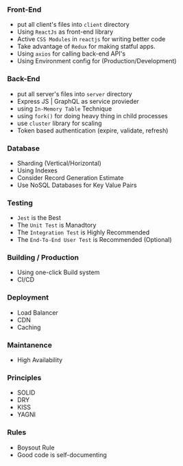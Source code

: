 ### Front-End

-   put all client's files into `client` directory
-   Using `ReactJs` as front-end library
-   Active `CSS Modules` in `reactjs` for writing better code
-   Take advantage of `Redux` for making statful apps.
-   Using `axios` for calling back-end API's
-   Using Environment config for (Production/Development)

### Back-End

-   put all server's files into `server` directory
-   Express JS | GraphQL as service provieder
-   using `In-Memory Table` Technique
-   using `fork()` for doing heavy thing in child processes
-   use `cluster` library for scaling
-   Token based authentication (expire, validate, refresh)

### Database

-   Sharding (Vertical/Horizontal)
-   Using Indexes
-   Consider Record Generation Estimate
-   Use NoSQL Databases for Key Value Pairs

### Testing

-   `Jest` is the Best
-   The `Unit Test` is Manadtory
-   The `Integration Test` is Highly Recommended
-   The `End-To-End User Test` is Recommended (Optional)

### Building / Production

-   Using one-click Build system
-   CI/CD

### Deployment

-   Load Balancer
-   CDN
-   Caching

### Maintanence

-   High Availability

### Principles

-   SOLID
-   DRY
-   KISS
-   YAGNI

### Rules

-   Boysout Rule
-   Good code is self-documenting
